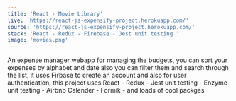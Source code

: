 ```yaml
---
title: 'React - Movie Library'
live: 'https://react-js-expensify-project.herokuapp.com/'
source: 'https://react-js-expensify-project.herokuapp.com/'
stack: 'React - Redux - Firebase - Jest unit testing '
image: 'movies.png'
---
```


An expense manager webapp for managing the budgets, you can sort your expenses by alphabet and date also you can filter them and search through the list, it uses Firbase to create an account and also for user authentication, this project uses React - Redux - Jest unit testing - Enzyme unit testing - Airbnb Calender - Formik - and loads of cool packges

